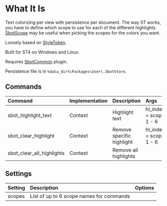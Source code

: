 # What It Is

Text colorizing per view with persistence per document.
The way ST works, you have to define which scope to use for each of the different highlights.
[SbotScope](https://github.com/cepthomas/SbotScope) may be useful when picking the scopes for the colors you want.

Loosely based on [StyleToken](https://packagecontrol.io/packages/StyleToken).

Built for ST4 on Windows and Linux.

Requires [SbotCommon](https://github.com/cepthomas/SbotCommon) plugin.

Persistence file is in `%data_dir%\Packages\User\.SbotStore`.



## Commands
| Command                    | Implementation | Description                   | Args                           |
| :--------                  | :-------       | :-------                      | :--------                      |
| sbot_highlight_text        | Context        | Highlight text                | hl_index = scope 1 - 6         |
| sbot_clear_highlight       | Context        | Remove specific highlight     | hl_index = scope 1 - 6         |
| sbot_clear_all_highlights  | Context        | Remove all highlights         |                                |

## Settings
| Setting              | Description                              | Options                                    |
| :--------            | :-------                                 | :------                                    |
| scopes               | List of up to 6 scope names for commands |                                            |
